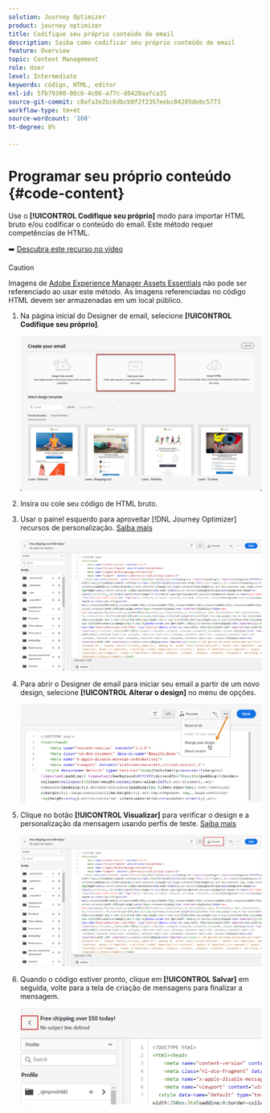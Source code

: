 ```yaml
---
solution: Journey Optimizer
product: journey optimizer
title: Codifique seu próprio conteúdo de email
description: Saiba como codificar seu próprio conteúdo de email
feature: Overview
topic: Content Management
role: User
level: Intermediate
keywords: código, HTML, editor
exl-id: 5fb79300-08c6-4c06-a77c-d0420aafca31
source-git-commit: c0afa3e2bc6dbcb0f2f2357eebc04285de8c5773
workflow-type: tm+mt
source-wordcount: '160'
ht-degree: 8%

---
```


# Programar seu próprio conteúdo {#code-content}

Use o **[!UICONTROL Codifique seu próprio]** modo para importar HTML bruto e/ou codificar o conteúdo do email. Este método requer competências de HTML.

➡️ [Descubra este recurso no vídeo](#video)

>[!CAUTION]
>
> Imagens de [Adobe Experience Manager Assets Essentials](assets-essentials.md) não pode ser referenciado ao usar este método. As imagens referenciadas no código HTML devem ser armazenadas em um local público.

1. Na página inicial do Designer de email, selecione **[!UICONTROL Codifique seu próprio]**.

   ![](assets/code-your-own.png)

1. Insira ou cole seu código de HTML bruto.

1. Usar o painel esquerdo para aproveitar [!DNL Journey Optimizer] recursos de personalização. [Saiba mais](../personalization/personalize.md)

   ![](assets/code-editor.png)

1. Para abrir o Designer de email para iniciar seu email a partir de um novo design, selecione **[!UICONTROL Alterar o design]** no menu de opções.

   ![](assets/code-editor-change-design.png)

1. Clique no botão **[!UICONTROL Visualizar]** para verificar o design e a personalização da mensagem usando perfis de teste. [Saiba mais](preview.md)

   ![](assets/code-editor-preview.png)

1. Quando o código estiver pronto, clique em **[!UICONTROL Salvar]** em seguida, volte para a tela de criação de mensagens para finalizar a mensagem.

   ![](assets/code-editor-save.png)
